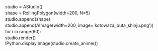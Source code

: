 studio = AStudio()　　　　　　　　　　　　　　　　　　　　　　　　　　　　　　　　　　　　　　　　　　　　　　　　　　　
shape = RollingPolygon(width=200, N=5)　　　　　　　　　　　　　　　　　　　　　　　　　　　　　　　　　　　　　　　　　　　　　　　　　　　　　　
studio.append(shape)　　　　　　　　　　　　　　　　　　　　　　　　　　　　　　　　　　　　　　　　　　　　　　　
studio.append(AImage(width=200, image='kotowaza_buta_shinju.png'))　　　　　　　　　　　　　　　　　　　　　　　　　　　　　　　　　　　　　　　　　　　　
for i in range(60):　　　　　　　　　　　　　　　　　　　　　　　　　　　　　　　　　　　　　　　　　　　　　　　　　　　　　　　　　　　　　　　　　　　　　　　　　　　　　　　　　　　　　　　　　　　　　　　　　　　　　　
    studio.render()　　　　　　　　　　　　　　　　　　　　　　　　　　　　　　　　　　　　　　　　　　　　　　　　　　　　　
IPython.display.Image(studio.create_anime())
